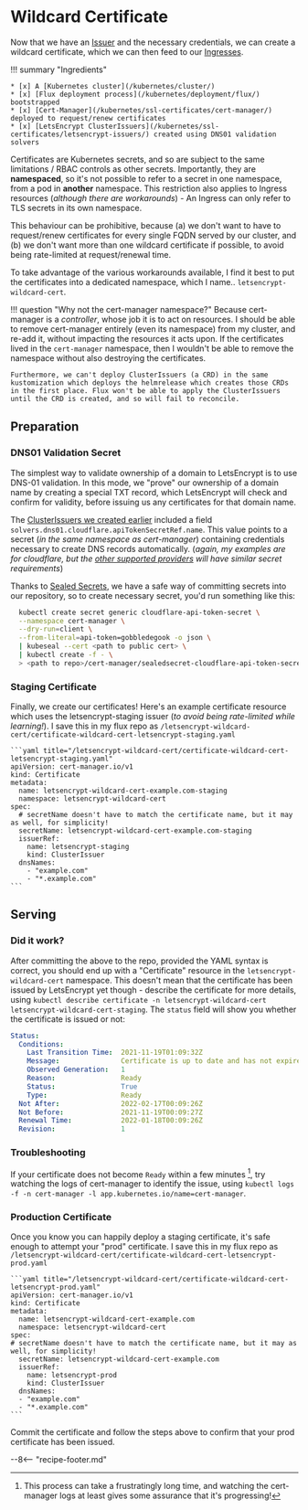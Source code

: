 # Wildcard Certificate

Now that we have an [Issuer](/kubernetes/ssl-certificates/letsencrypt-issuers/) and the necessary credentials, we can create a wildcard certificate, which we can then feed to our [Ingresses](/kubernetes/ingress/).

!!! summary "Ingredients"

    * [x] A [Kubernetes cluster](/kubernetes/cluster/) 
    * [x] [Flux deployment process](/kubernetes/deployment/flux/) bootstrapped
    * [x] [Cert-Manager](/kubernetes/ssl-certificates/cert-manager/) deployed to request/renew certificates
    * [x] [LetsEncrypt ClusterIssuers](/kubernetes/ssl-certificates/letsencrypt-issuers/) created using DNS01 validation solvers

Certificates are Kubernetes secrets, and so are subject to the same limitations / RBAC controls as other secrets. Importantly, they are **namespaced**, so it's not possible to refer to a secret in one namespace, from a pod in **another** namespace. This restriction also applies to Ingress resources (*although there are workarounds*) - An Ingress can only refer to TLS secrets in its own namespace.

This behaviour can be prohibitive, because (a) we don't want to have to request/renew certificates for every single FQDN served by our cluster, and (b) we don't want more than one wildcard certificate if possible, to avoid being rate-limited at request/renewal time.

To take advantage of the various workarounds available, I find it best to put the certificates into a dedicated namespace, which I name.. `letsencrypt-wildcard-cert`.

!!! question "Why not the cert-manager namespace?"
    Because cert-manager is a _controller_, whose job it is to act on resources. I should be able to remove cert-manager entirely (even its namespace) from my cluster, and re-add it, without impacting the resources it acts upon. If the certificates lived in the `cert-manager` namespace, then I wouldn't be able to remove the namespace without also destroying the certificates.

    Furthermore, we can't deploy ClusterIssuers (a CRD) in the same kustomization which deploys the helmrelease which creates those CRDs in the first place. Flux won't be able to apply the ClusterIssuers until the CRD is created, and so will fail to reconcile.

## Preparation

### DNS01 Validation Secret

The simplest way to validate ownership of a domain to LetsEncrypt is to use DNS-01 validation. In this mode, we "prove" our ownership of a domain name by creating a special TXT record, which LetsEncrypt will check and confirm for validity, before issuing us any certificates for that domain name.

The [ClusterIssuers we created earlier](/kubernetes/ssl-certificates/letsencrypt-issuers/) included a field `solvers.dns01.cloudflare.apiTokenSecretRef.name`. This value points to a secret (*in the same namespace as cert-manager*) containing credentials necessary to create DNS records automatically. (*again, my examples are for cloudflare, but the [other supported providers](https://cert-manager.io/docs/configuration/acme/dns01/) will have similar secret requirements*)

Thanks to [Sealed Secrets](/kubernetes/sealed-secrets/), we have a safe way of committing secrets into our repository, so to create necessary secret, you'd run something like this:

```bash
  kubectl create secret generic cloudflare-api-token-secret \
  --namespace cert-manager \
  --dry-run=client \
  --from-literal=api-token=gobbledegook -o json \
  | kubeseal --cert <path to public cert> \
  | kubectl create -f - \
  > <path to repo>/cert-manager/sealedsecret-cloudflare-api-token-secret.yaml
```

### Staging Certificate

Finally, we create our certificates! Here's an example certificate resource which uses the letsencrypt-staging issuer (*to avoid being rate-limited while learning!*). I save this in my flux repo as `/letsencrypt-wildcard-cert/certificate-wildcard-cert-letsencrypt-staging.yaml`


    ```yaml title="/letsencrypt-wildcard-cert/certificate-wildcard-cert-letsencrypt-staging.yaml"
    apiVersion: cert-manager.io/v1
    kind: Certificate
    metadata:
      name: letsencrypt-wildcard-cert-example.com-staging
      namespace: letsencrypt-wildcard-cert
    spec:
      # secretName doesn't have to match the certificate name, but it may as well, for simplicity!
      secretName: letsencrypt-wildcard-cert-example.com-staging 
      issuerRef:
        name: letsencrypt-staging
        kind: ClusterIssuer
      dnsNames:
        - "example.com"
        - "*.example.com"
    ```

## Serving

### Did it work?

After committing the above to the repo, provided the YAML syntax is correct, you should end up with a "Certificate" resource in the `letsencrypt-wildcard-cert` namespace. This doesn't mean that the certificate has been issued by LetsEncrypt yet though - describe the certificate for more details, using `kubectl describe certificate -n letsencrypt-wildcard-cert letsencrypt-wildcard-cert-staging`. The `status` field will show you whether the certificate is issued or not:

```yaml
Status:
  Conditions:
    Last Transition Time:  2021-11-19T01:09:32Z
    Message:               Certificate is up to date and has not expired
    Observed Generation:   1
    Reason:                Ready
    Status:                True
    Type:                  Ready
  Not After:               2022-02-17T00:09:26Z
  Not Before:              2021-11-19T00:09:27Z
  Renewal Time:            2022-01-18T00:09:26Z
  Revision:                1
```

### Troubleshooting

If your certificate does not become `Ready` within a few minutes [^1], try watching the logs of cert-manager to identify the issue, using `kubectl logs -f -n cert-manager -l app.kubernetes.io/name=cert-manager`.

### Production Certificate

Once you know you can happily deploy a staging certificate, it's safe enough to attempt your "prod" certificate. I save this in my flux repo as `/letsencrypt-wildcard-cert/certificate-wildcard-cert-letsencrypt-prod.yaml`

    ```yaml title="/letsencrypt-wildcard-cert/certificate-wildcard-cert-letsencrypt-prod.yaml"
    apiVersion: cert-manager.io/v1
    kind: Certificate
    metadata:
      name: letsencrypt-wildcard-cert-example.com
      namespace: letsencrypt-wildcard-cert
    spec:
    # secretName doesn't have to match the certificate name, but it may as well, for simplicity!
      secretName: letsencrypt-wildcard-cert-example.com 
      issuerRef:
        name: letsencrypt-prod
        kind: ClusterIssuer
      dnsNames:
      - "example.com"
      - "*.example.com"
    ```

Commit the certificate and follow the steps above to confirm that your prod certificate has been issued.

--8<-- "recipe-footer.md"

[^1]: This process can take a frustratingly long time, and watching the cert-manager logs at least gives some assurance that it's progressing!
